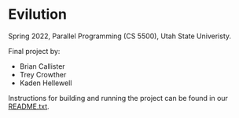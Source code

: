 # Evilution

Spring 2022, Parallel Programming (CS 5500), Utah State Univeristy.

Final project by:

- Brian Callister
- Trey Crowther
- Kaden Hellewell

Instructions for building and running the project can be found in our [README.txt](docs/README.txt).